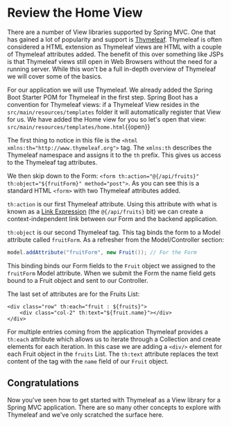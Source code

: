 # Review the Home View

There are a number of View libraries supported by Spring MVC. One that has gained a lot of popularity and support is [Thymeleaf](https://www.thymeleaf.org/). Thymeleaf is often considered a HTML extension as Thymeleaf views are HTML with a couple of Thymeleaf attributes added. The benefit of this over something like JSPs is that Thymeleaf views still open in Web Browsers without the need for a running server. While this won't be a full in-depth overview of Thymeleaf we will cover some of the basics.

For our application we will use Thymeleaf. We already added the Spring Boot Starter POM for Thymeleaf in the first step. Spring Boot has a convention for Thymeleaf views: if a Thymeleaf View resides in the `src/main/resources/templates` folder it will automatically register that View for us. We have added the Home view for you so let's open that view: `src/main/resources/templates/home.html`{{open}}

The first thing to notice in this file is the `<html xmlns:th="http://www.thymeleaf.org">` tag. The `xmlns:th` describes the Thymeleaf namespace and assigns it to the `th` prefix. This gives us access to the Thymeleaf tag attributes.

We then skip down to the Form: `<form th:action="@{/api/fruits}" th:object="${fruitForm}" method="post">`. As you can see this is a standard HTML `<form>` with two Thymeleaf attributes added.

`th:action` is our first Thymeleaf attribute. Using this attribute with what is known as a [Link Expression](https://www.thymeleaf.org/doc/articles/standarddialect5minutes.html#link-url-expressions) (the `@{/api/fruits}` bit) we can create a context-independent link between our Form and the backend application.

`th:object` is our second Thymeleaf tag. This tag binds the form to a Model attribute called `fruitForm`. As a refresher from the Model/Controller section: 

```java
model.addAttribute("fruitForm", new Fruit()); // For the Form
```

This binding binds our Form fields to the `Fruit` object we assigned to the `fruitForm` Model attribute. When we submit the Form the name field gets bound to a Fruit object and sent to our Controller. 

The last set of attributes are for the Fruits List:

```
<div class="row" th:each="fruit : ${fruits}">
    <div class="col-2" th:text="${fruit.name}"></div>
</div>
```

For multiple entries coming from the application Thymeleaf provides a `th:each` attribute which allows us to iterate through a Collection and create elements for each iteration. In this case we are adding a `<div/>` element for each Fruit object in the `fruits` List. The `th:text` attribute replaces the text content of the tag with the `name` field of our `Fruit` object.

## Congratulations

Now you've seen how to get started with Thymeleaf as a View library for a Spring MVC application. There are so many other concepts to explore with Thymeleaf and we've only scratched the surface here. 